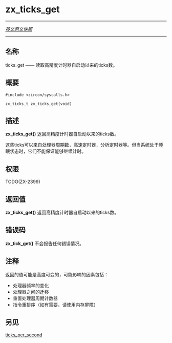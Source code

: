 # zx_ticks_get
---

[*英文原文快照*](https://github.com/fuchsia-mirror/zircon/blob/9b1d42b6f62ed4a4fe443eb03e020c74abcc8875/docs/syscalls/ticks_get.md)

---
<!-- ## NAME -->
## 名称

<!-- ticks_get - Read the number of high-precision timer ticks since boot. -->
ticks_get —— 读取高精度计时器自启动以来的ticks数。

<!-- ## SYNOPSIS -->
## 概要

```
#include <zircon/syscalls.h>

zx_ticks_t zx_ticks_get(void)
```

<!-- ## DESCRIPTION -->
## 描述

<!-- **zx_ticks_get**() returns the number of high-precision timer ticks since boot. -->
**zx_ticks_get()** 返回高精度计时器自启动以来的ticks数。

<!-- These ticks may be processor cycles, high speed timer, profiling timer, etc.
They are not guaranteed to continue advancing when the system is asleep. -->
这些ticks可以来自处理器周期数，高速定时器，分析定时器等。但当系统处于睡眠状态时，它们不能保证能够继续计时。

<!-- ## RIGHTS -->
## 权限

TODO(ZX-2399)

<!-- ## RETURN VALUE -->
## 返回值

<!-- **zx_ticks_get**() returns the number of high-precision timer ticks since boot. -->
**zx_ticks_get()** 返回高精度计时器自启动以来的ticks数。

<!-- ## ERRORS -->
## 错误码

<!-- **zx_tick_get**() does not report any error conditions. -->
**zx_tick_get()** 不会报告任何错误情况。

<!-- ## NOTES -->
## 注释

<!-- The returned value may be highly variable. Factors that can affect it include:
- Changes in processor frequency
- Migration between processors
- Reset of the processor cycle counter
- Reordering of instructions (if required, use a memory barrier) -->
返回的值可能是高度可变的，可能影响的因素包括：
- 处理器频率的变化
- 处理器之间的迁移
- 重置处理器周期计数器
- 指令重排序（如有需要，请使用内存屏障）

<!-- ## SEE ALSO -->
## 另见

[ticks_per_second](ticks_per_second.md)